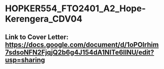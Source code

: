 # HOPKER554_FTO2401_A2_Hope-Kerengera_CDV04

## Link to Cover Letter: https://docs.google.com/document/d/1oPOlrhim7sdsoNFN2FjqjQ2b6g4J154dA1NITe6IINU/edit?usp=sharing
